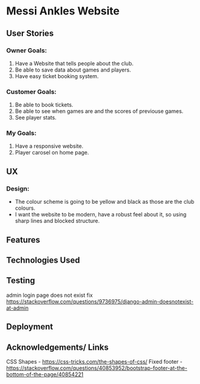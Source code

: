  # Messi Ankles Website

## User Stories

### Owner Goals:

1. Have a Website that tells people about the club.
2. Be able to save data about games and players.
3. Have easy ticket booking system.

### Customer Goals:

1. Be able to book tickets.
2. Be able to see when games are and the scores of previouse games.
3. See player stats.

### My Goals:

1. Have a responsive website.
2. Player carosel on home page.



## UX

### Design:
* The colour scheme is going to be yellow and black as those are the club colours.
* I want the website to be modern, have a robust feel about it, so using sharp lines and blocked structure.

## Features

## Technologies Used

## Testing

admin login page does not exist fix https://stackoverflow.com/questions/9736975/django-admin-doesnotexist-at-admin


## Deployment

## Acknowledgements/ Links

CSS Shapes - https://css-tricks.com/the-shapes-of-css/
Fixed footer - https://stackoverflow.com/questions/40853952/bootstrap-footer-at-the-bottom-of-the-page/40854221
